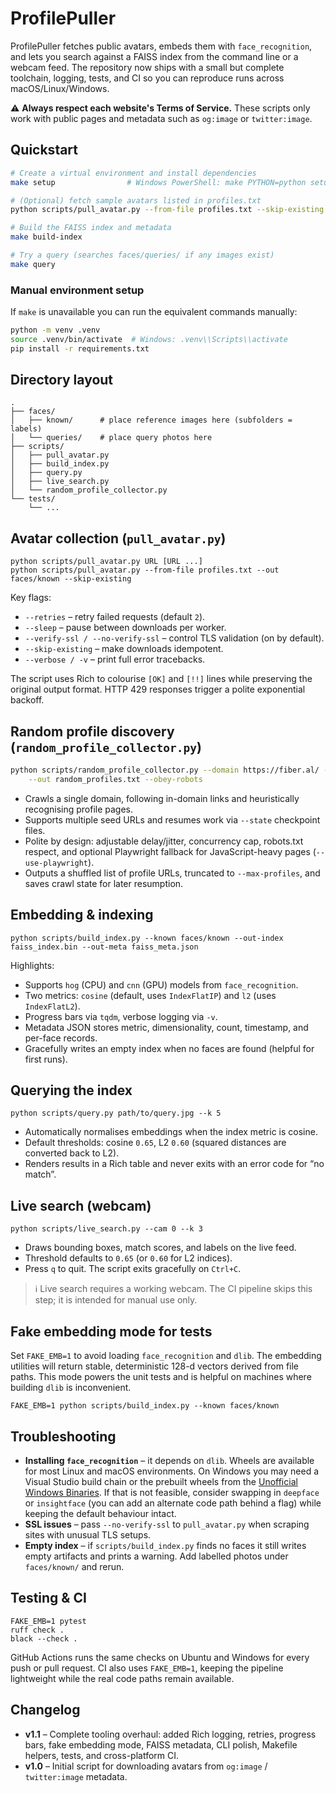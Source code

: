 # ProfilePuller

ProfilePuller fetches public avatars, embeds them with `face_recognition`, and lets you search
against a FAISS index from the command line or a webcam feed. The repository now ships with a
small but complete toolchain, logging, tests, and CI so you can reproduce runs across
macOS/Linux/Windows.

⚠️ **Always respect each website's Terms of Service.** These scripts only work with public pages
and metadata such as `og:image` or `twitter:image`.

## Quickstart

```bash
# Create a virtual environment and install dependencies
make setup                # Windows PowerShell: make PYTHON=python setup

# (Optional) fetch sample avatars listed in profiles.txt
python scripts/pull_avatar.py --from-file profiles.txt --skip-existing

# Build the FAISS index and metadata
make build-index

# Try a query (searches faces/queries/ if any images exist)
make query
```

### Manual environment setup

If `make` is unavailable you can run the equivalent commands manually:

```bash
python -m venv .venv
source .venv/bin/activate  # Windows: .venv\\Scripts\\activate
pip install -r requirements.txt
```

## Directory layout

```
.
├── faces/
│   ├── known/      # place reference images here (subfolders = labels)
│   └── queries/    # place query photos here
├── scripts/
│   ├── pull_avatar.py
│   ├── build_index.py
│   ├── query.py
│   ├── live_search.py
│   └── random_profile_collector.py
└── tests/
    └── ...
```

## Avatar collection (`pull_avatar.py`)

```
python scripts/pull_avatar.py URL [URL ...]
python scripts/pull_avatar.py --from-file profiles.txt --out faces/known --skip-existing
```

Key flags:

- `--retries` – retry failed requests (default `2`).
- `--sleep` – pause between downloads per worker.
- `--verify-ssl / --no-verify-ssl` – control TLS validation (on by default).
- `--skip-existing` – make downloads idempotent.
- `--verbose / -v` – print full error tracebacks.

The script uses Rich to colourise `[OK]` and `[!!]` lines while preserving the original output
format. HTTP 429 responses trigger a polite exponential backoff.

## Random profile discovery (`random_profile_collector.py`)

```bash
python scripts/random_profile_collector.py --domain https://fiber.al/ --max-profiles 200 \
    --out random_profiles.txt --obey-robots
```

- Crawls a single domain, following in-domain links and heuristically recognising profile pages.
- Supports multiple seed URLs and resumes work via `--state` checkpoint files.
- Polite by design: adjustable delay/jitter, concurrency cap, robots.txt respect, and optional
  Playwright fallback for JavaScript-heavy pages (`--use-playwright`).
- Outputs a shuffled list of profile URLs, truncated to `--max-profiles`, and saves crawl state for
  later resumption.

## Embedding & indexing

```
python scripts/build_index.py --known faces/known --out-index faiss_index.bin --out-meta faiss_meta.json
```

Highlights:

- Supports `hog` (CPU) and `cnn` (GPU) models from `face_recognition`.
- Two metrics: `cosine` (default, uses `IndexFlatIP`) and `l2` (uses `IndexFlatL2`).
- Progress bars via `tqdm`, verbose logging via `-v`.
- Metadata JSON stores metric, dimensionality, count, timestamp, and per-face records.
- Gracefully writes an empty index when no faces are found (helpful for first runs).

## Querying the index

```
python scripts/query.py path/to/query.jpg --k 5
```

- Automatically normalises embeddings when the index metric is cosine.
- Default thresholds: cosine `0.65`, L2 `0.60` (squared distances are converted back to L2).
- Renders results in a Rich table and never exits with an error code for “no match”.

## Live search (webcam)

```
python scripts/live_search.py --cam 0 --k 3
```

- Draws bounding boxes, match scores, and labels on the live feed.
- Threshold defaults to `0.65` (or `0.60` for L2 indices).
- Press `q` to quit. The script exits gracefully on `Ctrl+C`.

> ℹ️ Live search requires a working webcam. The CI pipeline skips this step; it is intended for
> manual use only.

## Fake embedding mode for tests

Set `FAKE_EMB=1` to avoid loading `face_recognition` and `dlib`. The embedding utilities will return
stable, deterministic 128-d vectors derived from file paths. This mode powers the unit tests and is
helpful on machines where building `dlib` is inconvenient.

```
FAKE_EMB=1 python scripts/build_index.py --known faces/known
```

## Troubleshooting

- **Installing `face_recognition`** – it depends on `dlib`. Wheels are available for most Linux and
  macOS environments. On Windows you may need a Visual Studio build chain or the prebuilt wheels
  from the [Unofficial Windows Binaries](https://www.lfd.uci.edu/~gohlke/pythonlibs/#dlib). If that
  is not feasible, consider swapping in `deepface` or `insightface` (you can add an alternate code
  path behind a flag) while keeping the default behaviour intact.
- **SSL issues** – pass `--no-verify-ssl` to `pull_avatar.py` when scraping sites with unusual TLS
  setups.
- **Empty index** – if `scripts/build_index.py` finds no faces it still writes empty artifacts and
  prints a warning. Add labelled photos under `faces/known/` and rerun.

## Testing & CI

```
FAKE_EMB=1 pytest
ruff check .
black --check .
```

GitHub Actions runs the same checks on Ubuntu and Windows for every push or pull request. CI also
uses `FAKE_EMB=1`, keeping the pipeline lightweight while the real code paths remain available.

## Changelog

- **v1.1** – Complete tooling overhaul: added Rich logging, retries, progress bars, fake embedding
  mode, FAISS metadata, CLI polish, Makefile helpers, tests, and cross-platform CI.
- **v1.0** – Initial script for downloading avatars from `og:image` / `twitter:image` metadata.
